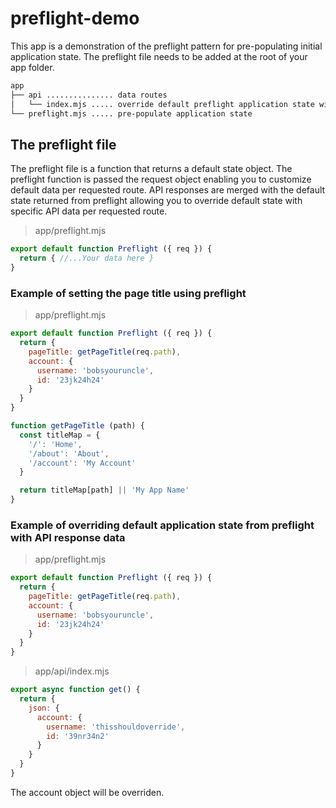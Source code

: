# preflight-demo

This app is a demonstration of the preflight pattern for pre-populating initial application state.
The preflight file needs to be added at the root of your app folder.

```bash
app
├── api ............... data routes
│   └── index.mjs ..... override default preflight application state with api data
└── preflight.mjs ..... pre-populate application state

```

## The preflight file

The preflight file is a function that returns a default state object.
The preflight function is passed the request object enabling you to customize default data per requested route.
API responses are merged with the default state returned from preflight allowing you to override default state with specific API data per requested route.

> app/preflight.mjs

```JavaScript
export default function Preflight ({ req }) {
  return { //...Your data here }
}
```

### Example of setting the page title using preflight

> app/preflight.mjs

```JavaScript
export default function Preflight ({ req }) {
  return {
    pageTitle: getPageTitle(req.path),
    account: {
      username: 'bobsyouruncle',
      id: '23jk24h24'
    }
  }
}

function getPageTitle (path) {
  const titleMap = {
    '/': 'Home',
    '/about': 'About',
    '/account': 'My Account'
  }

  return titleMap[path] || 'My App Name'
}
```

### Example of overriding default application state from preflight with API response data

> app/preflight.mjs

```JavaScript
export default function Preflight ({ req }) {
  return {
    pageTitle: getPageTitle(req.path),
    account: {
      username: 'bobsyouruncle',
      id: '23jk24h24'
    }
  }
}
```
> app/api/index.mjs

```JavaScript
export async function get() {
  return {
    json: {
      account: {
        username: 'thisshouldoverride',
        id: '39nr34n2'
      }
    }
  }
}
```
The account object will be overriden.
